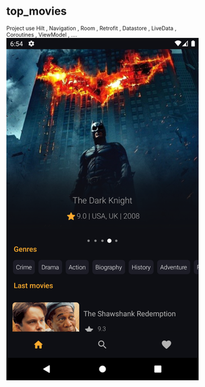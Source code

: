 # top_movies
Project use Hilt , Navigation , Room , Retrofit , Datastore , LiveData , Coroutines , ViewModel , ....
![Top Movies](Screenshot_1660636307.png)
